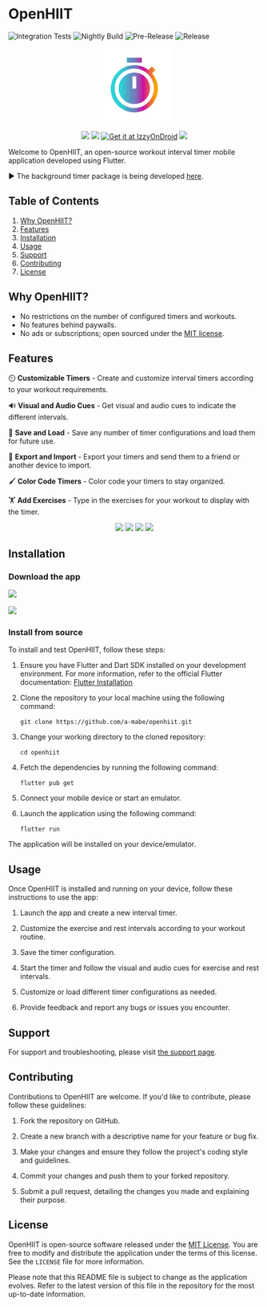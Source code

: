 # OpenHIIT

![Integration Tests](https://github.com/a-mabe/openhiit/actions/workflows/integration_tests.yaml/badge.svg)
![Nightly Build](https://github.com/a-mabe/openhiit/actions/workflows/nightly_build.yaml/badge.svg)
![Pre-Release](https://github.com/a-mabe/openhiit/actions/workflows/pre_release.yaml/badge.svg)
![Release](https://github.com/a-mabe/openhiit/actions/workflows/release.yaml/badge.svg)

<p align="center">
   <img src="./assets/icon/openhiit-ios.png" width="150"/>
</p>

<p align="center">
  <a href="https://www.buymeacoffee.com/amabe"><img src="https://www.buymeacoffee.com/assets/img/custom_images/orange_img.png" width="200" /></a>
  <a href="https://play.google.com/store/apps/details?id=com.codepup.workout_timer"><img src="./assets/Google_Play_Badge.svg" width="140" /></a>
  <a href="https://apt.izzysoft.de/packages/com.codepup.workout_timer"><img src="https://gitlab.com/IzzyOnDroid/repo/-/raw/master/assets/IzzyOnDroidButton.png" height="46" alt="Get it at IzzyOnDroid"></a>
  <a href="https://apps.apple.com/us/app/openhiit/id6459617819"><img src="./assets/Download_on_the_App_Store_Badge_US-UK_RGB_blk_092917.svg" width="140" /></a>
</p>

Welcome to OpenHIIT, an open-source workout interval timer mobile application developed using Flutter.

▶️ The background timer package is being developed [here](https://github.com/a-mabe/background_timer).

## Table of Contents
1. [Why OpenHIIT?](#why-openhiit)
2. [Features](#features)
3. [Installation](#installation)
4. [Usage](#usage)
5. [Support](#support)
6. [Contributing](#contributing)
7. [License](#license)

## Why OpenHIIT?

- No restrictions on the number of configured timers and workouts.
- No features behind paywalls.
- No ads or subscriptions; open sourced under the [MIT license](#license).

## Features

⏲️ **Customizable Timers** - Create and customize interval timers according to your workout requirements.

🔊 **Visual and Audio Cues** - Get visual and audio cues to indicate the different intervals.

💾 **Save and Load** - Save any number of timer configurations and load them for future use.

📱 **Export and Import** - Export your timers and send them to a friend or another device to import.

🖌️ **Color Code Timers** - Color code your timers to stay organized.

🏋️ **Add Exercises** - Type in the exercises for your workout to display with the timer.

<p align="center">
   <img src="https://github.com/user-attachments/assets/6b8f941c-1da6-4849-a892-e5f2d5534e21" width="200">
   <img src="https://github.com/user-attachments/assets/dd16a054-97b2-4848-ac3f-0788e6d8a9c9" width="200">
   <img src="https://github.com/user-attachments/assets/fc5cb739-0be4-4f30-8b47-877b0edc541f" width="200">
   <img src="https://github.com/user-attachments/assets/0a2f304f-b59f-45a4-bacb-a5307c184347" width="200">
</p>

## Installation

### Download the app

<a href="https://play.google.com/store/apps/details?id=com.codepup.workout_timer"><img src="./assets/Google_Play_Badge.svg" width="180" /></a>

<a href="https://apps.apple.com/us/app/openhiit/id6459617819"><img src="./assets/Download_on_the_App_Store_Badge_US-UK_RGB_blk_092917.svg" width="180" /></a>

### Install from source

To install and test OpenHIIT, follow these steps:

1. Ensure you have Flutter and Dart SDK installed on your development environment. For more information, refer to the official Flutter documentation: [Flutter Installation](https://flutter.dev/docs/get-started/install)

2. Clone the repository to your local machine using the following command:
   ```
   git clone https://github.com/a-mabe/openhiit.git
   ```

3. Change your working directory to the cloned repository:
   ```
   cd openhiit
   ```

4. Fetch the dependencies by running the following command:
   ```
   flutter pub get
   ```

5. Connect your mobile device or start an emulator.

6. Launch the application using the following command:
   ```
   flutter run
   ```

The application will be installed on your device/emulator.

## Usage
Once OpenHIIT is installed and running on your device, follow these instructions to use the app:

1. Launch the app and create a new interval timer.

2. Customize the exercise and rest intervals according to your workout routine.

3. Save the timer configuration.

4. Start the timer and follow the visual and audio cues for exercise and rest intervals.

5. Customize or load different timer configurations as needed.

6. Provide feedback and report any bugs or issues you encounter.

## Support

For support and troubleshooting, please visit [the support page](./support.md).

## Contributing
Contributions to OpenHIIT are welcome. If you'd like to contribute, please follow these guidelines:

1. Fork the repository on GitHub.

2. Create a new branch with a descriptive name for your feature or bug fix.

3. Make your changes and ensure they follow the project's coding style and guidelines.

4. Commit your changes and push them to your forked repository.

5. Submit a pull request, detailing the changes you made and explaining their purpose.

## License
OpenHIIT is open-source software released under the [MIT License](https://opensource.org/licenses/MIT). You are free to modify and distribute the application under the terms of this license. See the `LICENSE` file for more information.

Please note that this README file is subject to change as the application evolves. Refer to the latest version of this file in the repository for the most up-to-date information.
